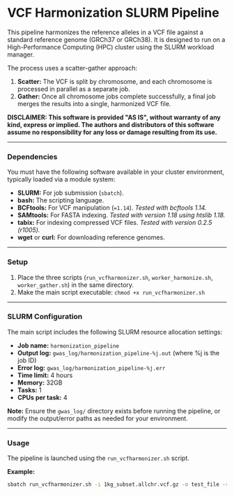 # VCF Harmonization SLURM Pipeline

This pipeline harmonizes the reference alleles in a VCF file against a standard reference genome (GRCh37 or GRCh38). It is designed to run on a High-Performance Computing (HPC) cluster using the SLURM workload manager.

The process uses a scatter-gather approach:
1.  **Scatter:** The VCF is split by chromosome, and each chromosome is processed in parallel as a separate job.
2.  **Gather:** Once all chromosome jobs complete successfully, a final job merges the results into a single, harmonized VCF file.

**DISCLAIMER: This software is provided "AS IS", without warranty of any kind, express or implied. The authors and distributors of this software assume no responsibility for any loss or damage resulting from its use.**

---

### Dependencies

You must have the following software available in your cluster environment, typically loaded via a module system:

*   **SLURM:** For job submission (`sbatch`).
*   **bash:** The scripting language.
*   **BCFtools:** For VCF manipulation (`=1.14`). *Tested with bcftools 1.14.*
*   **SAMtools:** For FASTA indexing. *Tested with version 1.18 using htslib 1.18.*
*   **tabix:** For indexing compressed VCF files. *Tested with version 0.2.5 (r1005).*
*   **wget** or **curl:** For downloading reference genomes.

---

### Setup

1.  Place the three scripts (`run_vcfharmonizer.sh`, `worker_harmonize.sh`, `worker_gather.sh`) in the same directory.
2.  Make the main script executable: `chmod +x run_vcfharmonizer.sh`

---

### SLURM Configuration

The main script includes the following SLURM resource allocation settings:

*   **Job name:** `harmonization_pipeline`
*   **Output log:** `gwas_log/harmonization_pipeline-%j.out` (where %j is the job ID)
*   **Error log:** `gwas_log/harmonization_pipeline-%j.err`
*   **Time limit:** 4 hours
*   **Memory:** 32GB
*   **Tasks:** 1
*   **CPUs per task:** 4

**Note:** Ensure the `gwas_log/` directory exists before running the pipeline, or modify the output/error paths as needed for your environment.

---

### Usage

The pipeline is launched using the `run_vcfharmonizer.sh` script.

**Example:**
```bash
sbatch run_vcfharmonizer.sh -i 1kg_subset.allchr.vcf.gz -o test_file -r ref_hg19/human_g1k_v37.fasta
```